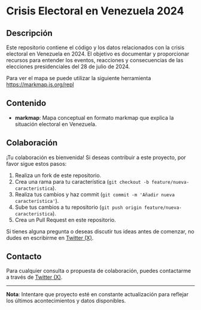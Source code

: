 # Crisis Electoral en Venezuela 2024

## Descripción

Este repositorio contiene el código y los datos relacionados con la crisis electoral en Venezuela en 2024. El objetivo es documentar y proporcionar recursos para entender los eventos, reacciones y consecuencias de las elecciones presidenciales del 28 de julio de 2024.

Para ver el mapa se puede utilizar la siguiente herramienta https://markmap.js.org/repl

## Contenido

- **markmap**: Mapa conceptual en formato markmap que explica la situación electoral en Venezuela.


## Colaboración

¡Tu colaboración es bienvenida! Si deseas contribuir a este proyecto, por favor sigue estos pasos:

1. Realiza un fork de este repositorio.
2. Crea una rama para tu característica (`git checkout -b feature/nueva-caracteristica`).
3. Realiza tus cambios y haz commit (`git commit -m 'Añadir nueva característica'`).
4. Sube tus cambios a tu repositorio (`git push origin feature/nueva-caracteristica`).
5. Crea un Pull Request en este repositorio.

Si tienes alguna pregunta o deseas discutir tus ideas antes de comenzar, no dudes en escribirme en [Twitter (X)](https://x.com/UnInconformeMas).

## Contacto

Para cualquier consulta o propuesta de colaboración, puedes contactarme a través de [Twitter (X)](https://x.com/UnInconformeMas).

---

**Nota**: Intentare que proyecto esté en constante actualización para reflejar los últimos acontecimientos y datos disponibles.

